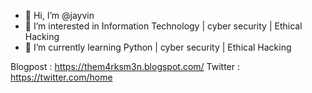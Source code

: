 - 👋 Hi, I’m @jayvin
- 👀 I’m interested in Information Technology | cyber security | Ethical Hacking
- 🌱 I’m currently learning Python | cyber security | Ethical Hacking 
  
Blogpost : https://them4rksm3n.blogspot.com/
Twitter :  https://twitter.com/home
<!---
jayvin1244/jayvin1244 is a ✨ special ✨ repository because its `README.md` (this file) appears on your GitHub profile.
You can click the Preview link to take a look at your changes.
--->
